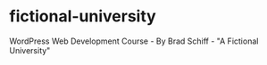 # fictional-university
WordPress Web Development Course - By Brad Schiff - "A Fictional University"
